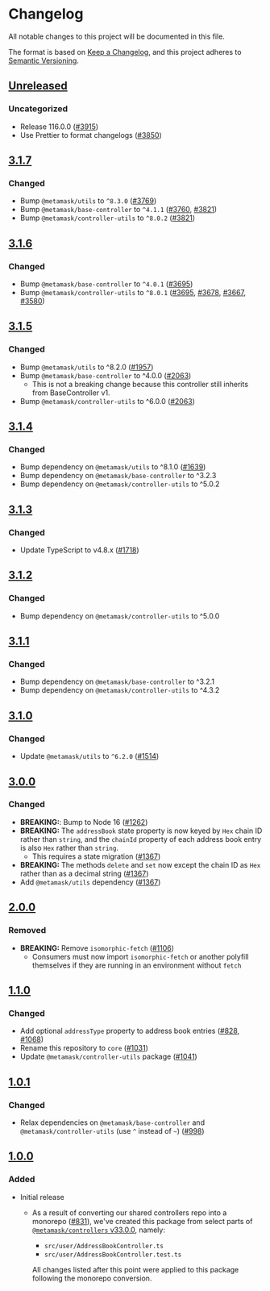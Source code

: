 # Changelog

All notable changes to this project will be documented in this file.

The format is based on [Keep a Changelog](https://keepachangelog.com/en/1.0.0/),
and this project adheres to [Semantic Versioning](https://semver.org/spec/v2.0.0.html).

## [Unreleased]

### Uncategorized

- Release 116.0.0 ([#3915](https://github.com/MetaMask/core/pull/3915))
- Use Prettier to format changelogs ([#3850](https://github.com/MetaMask/core/pull/3850))

## [3.1.7]

### Changed

- Bump `@metamask/utils` to `^8.3.0` ([#3769](https://github.com/MetaMask/core/pull/3769))
- Bump `@metamask/base-controller` to `^4.1.1` ([#3760](https://github.com/MetaMask/core/pull/3760), [#3821](https://github.com/MetaMask/core/pull/3821))
- Bump `@metamask/controller-utils` to `^8.0.2` ([#3821](https://github.com/MetaMask/core/pull/3821))

## [3.1.6]

### Changed

- Bump `@metamask/base-controller` to `^4.0.1` ([#3695](https://github.com/MetaMask/core/pull/3695))
- Bump `@metamask/controller-utils` to `^8.0.1` ([#3695](https://github.com/MetaMask/core/pull/3695), [#3678](https://github.com/MetaMask/core/pull/3678), [#3667](https://github.com/MetaMask/core/pull/3667), [#3580](https://github.com/MetaMask/core/pull/3580))

## [3.1.5]

### Changed

- Bump `@metamask/utils` to ^8.2.0 ([#1957](https://github.com/MetaMask/core/pull/1957))
- Bump `@metamask/base-controller` to ^4.0.0 ([#2063](https://github.com/MetaMask/core/pull/2063))
  - This is not a breaking change because this controller still inherits from BaseController v1.
- Bump `@metamask/controller-utils` to ^6.0.0 ([#2063](https://github.com/MetaMask/core/pull/2063))

## [3.1.4]

### Changed

- Bump dependency on `@metamask/utils` to ^8.1.0 ([#1639](https://github.com/MetaMask/core/pull/1639))
- Bump dependency on `@metamask/base-controller` to ^3.2.3
- Bump dependency on `@metamask/controller-utils` to ^5.0.2

## [3.1.3]

### Changed

- Update TypeScript to v4.8.x ([#1718](https://github.com/MetaMask/core/pull/1718))

## [3.1.2]

### Changed

- Bump dependency on `@metamask/controller-utils` to ^5.0.0

## [3.1.1]

### Changed

- Bump dependency on `@metamask/base-controller` to ^3.2.1
- Bump dependency on `@metamask/controller-utils` to ^4.3.2

## [3.1.0]

### Changed

- Update `@metamask/utils` to `^6.2.0` ([#1514](https://github.com/MetaMask/core/pull/1514))

## [3.0.0]

### Changed

- **BREAKING:**: Bump to Node 16 ([#1262](https://github.com/MetaMask/core/pull/1262))
- **BREAKING:** The `addressBook` state property is now keyed by `Hex` chain ID rather than `string`, and the `chainId` property of each address book entry is also `Hex` rather than `string`.
  - This requires a state migration ([#1367](https://github.com/MetaMask/core/pull/1367))
- **BREAKING:** The methods `delete` and `set` now except the chain ID as `Hex` rather than as a decimal string ([#1367](https://github.com/MetaMask/core/pull/1367))
- Add `@metamask/utils` dependency ([#1367](https://github.com/MetaMask/core/pull/1367))

## [2.0.0]

### Removed

- **BREAKING:** Remove `isomorphic-fetch` ([#1106](https://github.com/MetaMask/controllers/pull/1106))
  - Consumers must now import `isomorphic-fetch` or another polyfill themselves if they are running in an environment without `fetch`

## [1.1.0]

### Changed

- Add optional `addressType` property to address book entries ([#828](https://github.com/MetaMask/controllers/pull/828), [#1068](https://github.com/MetaMask/core/pull/1068))
- Rename this repository to `core` ([#1031](https://github.com/MetaMask/controllers/pull/1031))
- Update `@metamask/controller-utils` package ([#1041](https://github.com/MetaMask/controllers/pull/1041))

## [1.0.1]

### Changed

- Relax dependencies on `@metamask/base-controller` and `@metamask/controller-utils` (use `^` instead of `~`) ([#998](https://github.com/MetaMask/core/pull/998))

## [1.0.0]

### Added

- Initial release

  - As a result of converting our shared controllers repo into a monorepo ([#831](https://github.com/MetaMask/core/pull/831)), we've created this package from select parts of [`@metamask/controllers` v33.0.0](https://github.com/MetaMask/core/tree/v33.0.0), namely:

    - `src/user/AddressBookController.ts`
    - `src/user/AddressBookController.test.ts`

    All changes listed after this point were applied to this package following the monorepo conversion.

[Unreleased]: https://github.com/MetaMask/core/compare/@metamask/address-book-controller@3.1.7...HEAD
[3.1.7]: https://github.com/MetaMask/core/compare/@metamask/address-book-controller@3.1.6...@metamask/address-book-controller@3.1.7
[3.1.6]: https://github.com/MetaMask/core/compare/@metamask/address-book-controller@3.1.5...@metamask/address-book-controller@3.1.6
[3.1.5]: https://github.com/MetaMask/core/compare/@metamask/address-book-controller@3.1.4...@metamask/address-book-controller@3.1.5
[3.1.4]: https://github.com/MetaMask/core/compare/@metamask/address-book-controller@3.1.3...@metamask/address-book-controller@3.1.4
[3.1.3]: https://github.com/MetaMask/core/compare/@metamask/address-book-controller@3.1.2...@metamask/address-book-controller@3.1.3
[3.1.2]: https://github.com/MetaMask/core/compare/@metamask/address-book-controller@3.1.1...@metamask/address-book-controller@3.1.2
[3.1.1]: https://github.com/MetaMask/core/compare/@metamask/address-book-controller@3.1.0...@metamask/address-book-controller@3.1.1
[3.1.0]: https://github.com/MetaMask/core/compare/@metamask/address-book-controller@3.0.0...@metamask/address-book-controller@3.1.0
[3.0.0]: https://github.com/MetaMask/core/compare/@metamask/address-book-controller@2.0.0...@metamask/address-book-controller@3.0.0
[2.0.0]: https://github.com/MetaMask/core/compare/@metamask/address-book-controller@1.1.0...@metamask/address-book-controller@2.0.0
[1.1.0]: https://github.com/MetaMask/core/compare/@metamask/address-book-controller@1.0.1...@metamask/address-book-controller@1.1.0
[1.0.1]: https://github.com/MetaMask/core/compare/@metamask/address-book-controller@1.0.0...@metamask/address-book-controller@1.0.1
[1.0.0]: https://github.com/MetaMask/core/releases/tag/@metamask/address-book-controller@1.0.0
